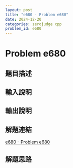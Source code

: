 ```yaml
---
layout: post
title: "e680 - Problem e680"
date: 2024-12-20
categories: zerojudge cpp
problem_id: e680
---
```


# Problem e680

## 題目描述



## 輸入說明



## 輸出說明



## 解題連結

[e680 - Problem e680](https://zerojudge.tw/ShowProblem?problemid=e680)

## 解題思路

